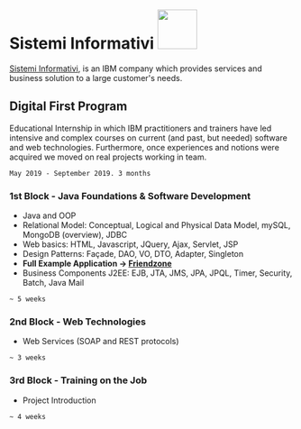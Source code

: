 <h1>Sistemi Informativi <img src="https://upload.wikimedia.org/wikipedia/commons/thumb/5/51/IBM_logo.svg/1280px-IBM_logo.svg.png" width="70"></img></h1>

[Sistemi Informativi](https://www.sistinf.it/), is an IBM company which provides services and business solution to a large customer's needs.

## Digital First Program
Educational Internship in which IBM practitioners and trainers have led intensive and complex courses on current (and past, but needed) software and web technologies. Furthermore, once experiences and notions were acquired we moved on real projects working in team.

`May 2019 - September 2019. 3 months`

### 1st Block - Java Foundations & Software Development
+ Java and OOP
+ Relational Model: Conceptual, Logical and Physical Data Model, mySQL, MongoDB (overview), JDBC
+ Web basics: HTML, Javascript, JQuery, Ajax, Servlet, JSP
+ Design Patterns:  Façade, DAO, VO, DTO, Adapter, Singleton
+ **Full Example Application &rarr; [Friendzone](https://github.com/Starnino/Sistemi-Informativi/Friendzone "Friendzone")**
+ Business Components J2EE: EJB, JTA, JMS, JPA, JPQL, Timer, Security, Batch, Java Mail

`~ 5 weeks`

### 2nd Block - Web Technologies
+ Web Services (SOAP and REST protocols)

`~ 3 weeks`

### 3rd Block - Training on the Job
+ Project Introduction

`~ 4 weeks`
